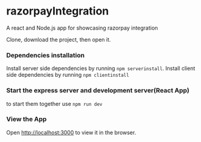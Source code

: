 # razorpayIntegration
A react and Node.js app for showcasing razorpay integration

Clone, download the project, then open it.

### Dependencies installation
Install server side dependencies by running `npm serverinstall`.
Install client side dependencies by running `npm clientinstall`

### Start the express server and development server(React App)
to start them together use `npm run dev`

### View the App
Open [http://localhost:3000](http://localhost:3000) to view it in the browser.

